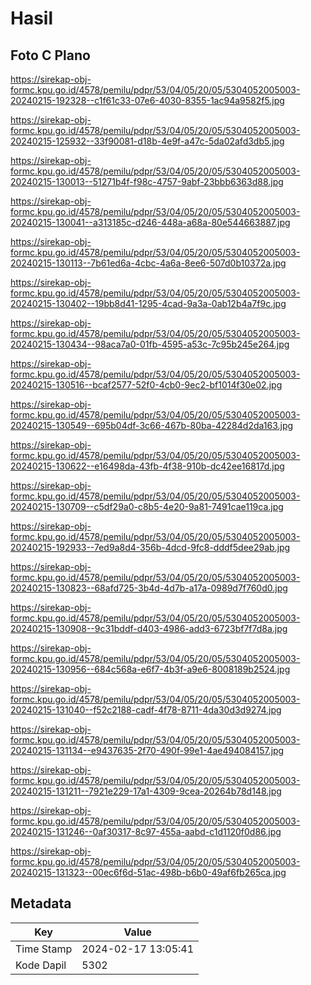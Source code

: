 # Hasil

## Foto C Plano

https://sirekap-obj-formc.kpu.go.id/4578/pemilu/pdpr/53/04/05/20/05/5304052005003-20240215-192328--c1f61c33-07e6-4030-8355-1ac94a9582f5.jpg

https://sirekap-obj-formc.kpu.go.id/4578/pemilu/pdpr/53/04/05/20/05/5304052005003-20240215-125932--33f90081-d18b-4e9f-a47c-5da02afd3db5.jpg

https://sirekap-obj-formc.kpu.go.id/4578/pemilu/pdpr/53/04/05/20/05/5304052005003-20240215-130013--51271b4f-f98c-4757-9abf-23bbb6363d88.jpg

https://sirekap-obj-formc.kpu.go.id/4578/pemilu/pdpr/53/04/05/20/05/5304052005003-20240215-130041--a313185c-d246-448a-a68a-80e544663887.jpg

https://sirekap-obj-formc.kpu.go.id/4578/pemilu/pdpr/53/04/05/20/05/5304052005003-20240215-130113--7b61ed6a-4cbc-4a6a-8ee6-507d0b10372a.jpg

https://sirekap-obj-formc.kpu.go.id/4578/pemilu/pdpr/53/04/05/20/05/5304052005003-20240215-130402--19bb8d41-1295-4cad-9a3a-0ab12b4a7f9c.jpg

https://sirekap-obj-formc.kpu.go.id/4578/pemilu/pdpr/53/04/05/20/05/5304052005003-20240215-130434--98aca7a0-01fb-4595-a53c-7c95b245e264.jpg

https://sirekap-obj-formc.kpu.go.id/4578/pemilu/pdpr/53/04/05/20/05/5304052005003-20240215-130516--bcaf2577-52f0-4cb0-9ec2-bf1014f30e02.jpg

https://sirekap-obj-formc.kpu.go.id/4578/pemilu/pdpr/53/04/05/20/05/5304052005003-20240215-130549--695b04df-3c66-467b-80ba-42284d2da163.jpg

https://sirekap-obj-formc.kpu.go.id/4578/pemilu/pdpr/53/04/05/20/05/5304052005003-20240215-130622--e16498da-43fb-4f38-910b-dc42ee16817d.jpg

https://sirekap-obj-formc.kpu.go.id/4578/pemilu/pdpr/53/04/05/20/05/5304052005003-20240215-130709--c5df29a0-c8b5-4e20-9a81-7491cae119ca.jpg

https://sirekap-obj-formc.kpu.go.id/4578/pemilu/pdpr/53/04/05/20/05/5304052005003-20240215-192933--7ed9a8d4-356b-4dcd-9fc8-dddf5dee29ab.jpg

https://sirekap-obj-formc.kpu.go.id/4578/pemilu/pdpr/53/04/05/20/05/5304052005003-20240215-130823--68afd725-3b4d-4d7b-a17a-0989d7f760d0.jpg

https://sirekap-obj-formc.kpu.go.id/4578/pemilu/pdpr/53/04/05/20/05/5304052005003-20240215-130908--9c31bddf-d403-4986-add3-6723bf7f7d8a.jpg

https://sirekap-obj-formc.kpu.go.id/4578/pemilu/pdpr/53/04/05/20/05/5304052005003-20240215-130956--684c568a-e6f7-4b3f-a9e6-8008189b2524.jpg

https://sirekap-obj-formc.kpu.go.id/4578/pemilu/pdpr/53/04/05/20/05/5304052005003-20240215-131040--f52c2188-cadf-4f78-8711-4da30d3d9274.jpg

https://sirekap-obj-formc.kpu.go.id/4578/pemilu/pdpr/53/04/05/20/05/5304052005003-20240215-131134--e9437635-2f70-490f-99e1-4ae494084157.jpg

https://sirekap-obj-formc.kpu.go.id/4578/pemilu/pdpr/53/04/05/20/05/5304052005003-20240215-131211--7921e229-17a1-4309-9cea-20264b78d148.jpg

https://sirekap-obj-formc.kpu.go.id/4578/pemilu/pdpr/53/04/05/20/05/5304052005003-20240215-131246--0af30317-8c97-455a-aabd-c1d1120f0d86.jpg

https://sirekap-obj-formc.kpu.go.id/4578/pemilu/pdpr/53/04/05/20/05/5304052005003-20240215-131323--00ec6f6d-51ac-498b-b6b0-49af6fb265ca.jpg


## Metadata

| Key        | Value               |
| ---------- | ------------------- |
| Time Stamp | 2024-02-17 13:05:41 |
| Kode Dapil | 5302                |



